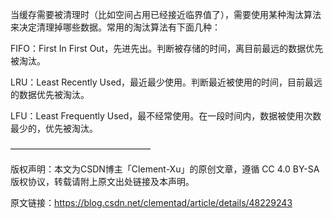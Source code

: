 当缓存需要被清理时（比如空间占用已经接近临界值了），需要使用某种淘汰算法来决定清理掉哪些数据。常用的淘汰算法有下面几种：

FIFO：First In First Out，先进先出。判断被存储的时间，离目前最远的数据优先被淘汰。

LRU：Least Recently Used，最近最少使用。判断最近被使用的时间，目前最远的数据优先被淘汰。

LFU：Least Frequently Used，最不经常使用。在一段时间内，数据被使用次数最少的，优先被淘汰。



————————————————

版权声明：本文为CSDN博主「Clement-Xu」的原创文章，遵循 CC 4.0 BY-SA 版权协议，转载请附上原文出处链接及本声明。

原文链接：https://blog.csdn.net/clementad/article/details/48229243

